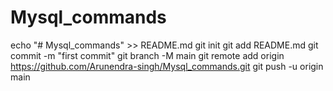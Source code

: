 # Mysql_commands

echo "# Mysql_commands" >> README.md
git init
git add README.md
git commit -m "first commit"
git branch -M main
git remote add origin https://github.com/Arunendra-singh/Mysql_commands.git
git push -u origin main
